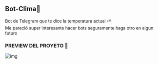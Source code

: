 ## Bot-Clima📱
Bot de Telegram que te dice la temperatura actual ⛅️ <br>
Me pareció super interesante hacer bots seguramente haga otro en algun futuro 

### PREVIEW DEL PROYETO 👀 ##
![img](Preview.png)
